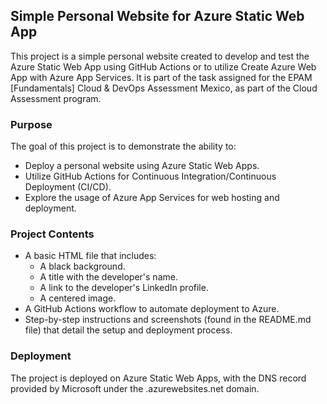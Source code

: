 ## Simple Personal Website for Azure Static Web App

This project is a simple personal website created to develop and test the Azure Static Web App using GitHub Actions or to utilize Create Azure Web App with Azure App Services. It is part of the task assigned for the EPAM [Fundamentals] Cloud & DevOps Assessment Mexico, as part of the Cloud Assessment program.

### Purpose

The goal of this project is to demonstrate the ability to:

- Deploy a personal website using Azure Static Web Apps.
- Utilize GitHub Actions for Continuous Integration/Continuous Deployment (CI/CD).
- Explore the usage of Azure App Services for web hosting and deployment.

### Project Contents
- A basic HTML file that includes:
  - A black background.
  - A title with the developer's name.
  - A link to the developer's LinkedIn profile.
  - A centered image.
- A GitHub Actions workflow to automate deployment to Azure.
- Step-by-step instructions and screenshots (found in the README.md file) that detail the setup and deployment process.

### Deployment
The project is deployed on Azure Static Web Apps, with the DNS record provided by Microsoft under the .azurewebsites.net domain.
